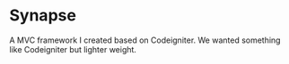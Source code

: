 # Synapse
A MVC framework I created based on Codeigniter. We wanted something like Codeigniter but lighter weight. 